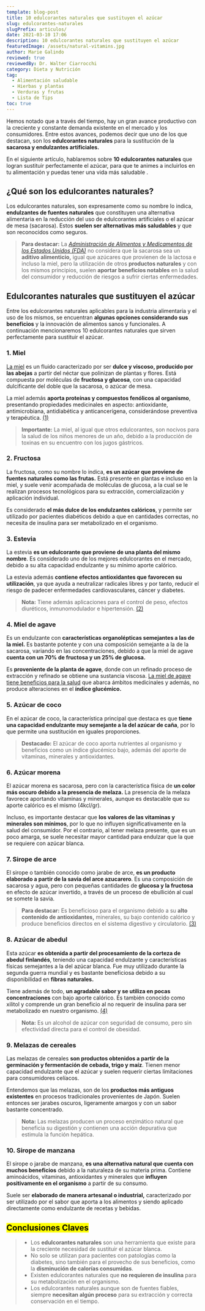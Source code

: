 ```yaml
---
template: blog-post
title: 10 edulcorantes naturales que sustituyen el azúcar
slug: edulcorantes-naturales
slugPrefix: articulos/
date: 2021-03-10 17:06
description: 10 edulcorantes naturales que sustituyen el azúcar
featuredImage: /assets/natural-vitamins.jpg
author: Marie Galindo
reviewed: true
reviewedBy: Dr. Walter Ciarrocchi
category: Dieta y Nutrición
tag:
  - Alimentación saludable
  - Hierbas y plantas
  - Verduras y frutas
  - Lista de Tips
toc: true
---
```

<!--StartFragment-->

Hemos notado que a través del tiempo, hay un gran avance productivo con la creciente y constante demanda existente en el mercado y los consumidores. Entre estos avances, podemos decir que uno de los que destacan, son los **edulcorantes naturales** para la sustitución de la **sacarosa y endulzantes artificiales.**

En el siguiente artículo, hablaremos sobre **10 edulcorantes naturales** que logran sustituir perfectamente el azúcar, para que te animes a incluirlos en tu alimentación y puedas tener una vida más saludable .

## ¿Qué son los edulcorantes naturales?

Los edulcorantes naturales, son expresamente como su nombre lo indica, **endulzantes de fuentes naturales** que constituyen una alternativa alimentaria en la reducción del uso de edulcorantes artificiales o el azúcar de mesa (sacarosa). Estos **suelen ser alternativas más saludables** y que son reconocidos como seguros.

> **Para destacar:** La *[Administración de Alimentos y Medicamentos de los Estados Unidos (FDA)](https://www.fda.gov/about-fda/fda-en-espanol)* no considera que la sacarosa sea un **aditivo alimenticio,** igual que azúcares que provienen de la lactosa e incluso la miel, pero la utilización de otros **productos naturales** y con los mismos principios, suelen **aportar beneficios notables** en la salud del consumidor y reducción de riesgos a sufrir ciertas enfermedades.

## Edulcorantes naturales que sustituyen el azúcar

Entre los edulcorantes naturales aplicables para la industria alimentaria y el uso de los mismos, se encuentran **algunas opciones considerando sus beneficios** y la innovación de alimentos sanos y funcionales. A continuación mencionaremos 10 edulcorantes naturales que sirven perfectamente para sustituir el azúcar.

### 1. Miel

[La miel](https://tuinfosalud.com/articulos/miel-de-abeja) es un fluido caracterizado por ser **dulce y viscoso, producido por las abejas** a partir del néctar que polinizan de plantas y flores. Está compuesta por moléculas de **fructosa y glucosa**, con una capacidad dulcificante del doble que la sacarosa, o azúcar de mesa.

La miel además **aporta proteínas y compuestos fenólicos al organismo**, presentando propiedades medicinales en aspecto: antioxidante, antimicrobiana, antidiabética y anticancerígena, considerándose preventiva y terapéutica. [(1)](https://icuap.buap.mx/sites/default/files/revista/2018/03/3E7-PROPIEDADES-CURATIVAS-DE-LA-MIEL-DONE.pdf)

> **Importante:** La miel, al igual que otros edulcorantes, son nocivos para la salud de los niños menores de un año, debido a la producción de toxinas en su encuentro con los jugos gástricos.

### 2. Fructosa

La fructosa, como su nombre lo indica, **es un azúcar que proviene de fuentes naturales como las frutas.** Está presente en plantas e incluso en la miel, y suele venir acompañada de moléculas de glucosa, a la cual se le realizan procesos tecnológicos para su extracción, comercialización y aplicación individual.

Es considerado **el más dulce de los endulzantes calóricos**, y permite ser utilizado por pacientes diabéticos debido a que en cantidades correctas, no necesita de insulina para ser metabolizado en el organismo.

### 3. Estevia

La estevia **es un edulcorante que proviene de una planta del mismo nombre**. Es considerado uno de los mejores edulcorantes en el mercado, debido a su alta capacidad endulzante y su mínimo aporte calórico.

La estevia además **contiene efectos antioxidantes que favorecen su utilización**, ya que ayuda a neutralizar radicales libres y por tanto, reducir el riesgo de padecer enfermedades cardiovasculares, cáncer y diabetes.

> **Nota:** Tiene además aplicaciones para el control de peso, efectos diuréticos, inmunomodulador e hipertensión. [(2)](http://www.scielo.org.pe/pdf/agro/v5n3/a06v5n3.pdf)

### 4. Miel de agave

Es un endulzante con **características organolépticas semejantes a las de la miel.** Es bastante potente y con una composición semejante a la de la sacarosa, variando en las concentraciones, debido a que la miel de agave **cuenta con un 70% de fructosa y un 25% de glucosa.**

Es **proveniente de la planta de agave**, donde con un refinado proceso de extracción y refinado se obtiene una sustancia viscosa. [La miel de agave tiene beneficios para la salud](https://tuinfosalud.com/articulos/miel-de-agave) que abarca ámbitos medicinales y además, no produce alteraciones en el **índice glucémico.**

### 5. Azúcar de coco

En el azúcar de coco, la característica principal que destaca es que **tiene una capacidad endulzante muy semejante a la del azúcar de caña**, por lo que permite una sustitución en iguales proporciones.

> **Destacado:** El azúcar de coco aporta nutrientes al organismo y beneficios como un índice glucémico bajo, además del aporte de vitaminas, minerales y antioxidantes.

### 6. Azúcar morena

El azúcar morena es sacarosa, pero con la característica física de **un color más oscuro debido a la presencia de melaza.** La presencia de la melaza favorece aportando vitaminas y minerales, aunque es destacable que su aporte calórico es el mismo (4kcl/gr).

Incluso, es importante destacar que **los valores de las vitaminas y minerales son mínimos**, por lo que no influyen significativamente en la salud del consumidor. Por el contrario, al tener melaza presente, que es un poco amarga, se suele necesitar mayor cantidad para endulzar que la que se requiere con azúcar blanca.

### 7. Sirope de arce

El sirope o también conocido como jarabe de arce, **es un producto elaborado a partir de la savia del arce azucarero**. Es una composición de sacarosa y agua, pero con pequeñas cantidades de **glucosa y la fructosa** en efecto de azúcar invertido, a través de un proceso de ebullición al cual se somete la savia.

> **Para destacar:** Es beneficioso para el organismo debido a su **alto contenido de antioxidantes,** minerales, su bajo contenido calórico y produce beneficios directos en el sistema digestivo y circulatorio. [(3)](https://orizonia.com/sirope-de-arce/)

### 8. Azúcar de abedul

Esta azúcar **es obtenida a partir del procesamiento de la corteza de abedul finlandés**, teniendo una capacidad endulzante y características físicas semejantes a la del azúcar blanca. Fue muy utilizado durante la segunda guerra mundial y es bastante beneficiosa debido a su disponibilidad en **fibras naturales.**

Tiene además de todo, **un agradable sabor y se utiliza en pocas concentraciones** con bajo aporte calórico. Es también conocido como xilitol y comprende un gran beneficio al no requerir de insulina para ser metabolizado en nuestro organismo. [(4)](https://www.redalyc.org/pdf/4760/476047396002.pdf)

> **Nota:** Es un alcohol de azúcar con seguridad de consumo, pero sin efectividad directa para el control de obesidad.

### 9. Melazas de cereales

Las melazas de cereales **son productos obtenidos a partir de la germinación y fermentación de cebada, trigo y maíz**. Tienen menor capacidad endulzante que el azúcar y suelen requerir ciertas limitaciones para consumidores celíacos.

Entendemos que las melazas, son de los **productos más antiguos existentes** en procesos tradicionales provenientes de Japón. Suelen entonces ser jarabes oscuros, ligeramente amargos y con un sabor bastante concentrado.

> **Nota:** Las melazas producen un proceso enzimático natural que beneficia su digestión y contienen una acción depurativa que estimula la función hepática.

### 10. Sirope de manzana

El sirope o jarabe de manzana, **es una alternativa natural que cuenta con muchos beneficios** debido a la naturaleza de su materia prima. Contiene aminoácidos, vitaminas, antioxidantes y minerales que **influyen positivamente en el organismo** a partir de su consumo.

Suele ser **elaborado de manera artesanal o industrial,** caracterizado por ser utilizado por el sabor que aporta a los alimentos y siendo aplicado directamente como endulzante de recetas y bebidas.

## <mark>Conclusiones Claves</mark>

> * Los **edulcorantes naturales** son una herramienta que existe para la creciente necesidad de sustituir el azúcar blanca.
> * No solo se utilizan para pacientes con patologías como la diabetes, sino también para el provecho de sus beneficios, como la **disminución de calorías consumidas**.
> * Existen edulcorantes naturales que **no requieren de insulina** para su metabolización en el organismo.
> * Los edulcorantes naturales aunque son de fuentes fiables, siempre **necesitan algún proceso** para su extracción y correcta conservación en el tiempo.

<!--EndFragment-->